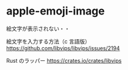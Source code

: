 # apple-emoji-image

絵文字が表示されない・・

絵文字を入力する方法（c 言語版）
https://github.com/libvips/libvips/issues/2194

Rust のラッパー
https://crates.io/crates/libvips
